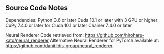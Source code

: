 ## Source Code Notes

Dependencies:
Python  3.6 or later
Cuda 10.1 or later with 3 GPU or higher
CuPy 7.4.0 or later for Cuda 10.1 or later
Chainer 7.4.0 or later

Neural Renderer Code retrieved from: https://github.com/hiroharu-kato/neural_renderer
Alternative Neural Renderer for PyTorch available at: https://github.com/daniilidis-group/neural_renderer
